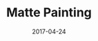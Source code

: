 ---
layout: post
title: Matte Painting
date: 2017-04-24
name: matte_paint
img: matte_paint_tab.png
alt: image-alt
description: ""
image_items: [
    {
        title: Matte Painting,
        description: "Painted in Photoshop, modeled in Maya, projected and comped in Nuke"
    },
    {
        vimeo_video: "https://player.vimeo.com/video/246614398",
        description: ""
    },
    {
        img: matte_paint_tab.png,
        description: ""
    },
    
]
---